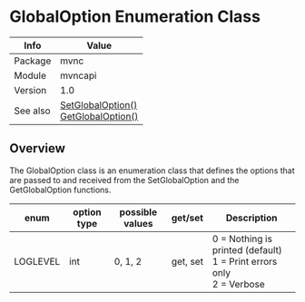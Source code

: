 # GlobalOption Enumeration Class

|Info      | Value |
|----------|---------------|
|Package   |  mvnc         |
|Module    |  mvncapi      |
|Version   |  1.0          |
|See also  |  [SetGlobalOption()](SetGlobalOption.md) <br>[GetGlobalOption()](GetGlobalOption.md)|



## Overview
The GlobalOption class is an enumeration class that defines the options that are passed to and received from the SetGlobalOption and the GetGlobalOption functions.


enum     | option type | possible values|get/set   |Description
-------- | ----------- | -------------- |----------|-----------
LOGLEVEL | int         | 0, 1, 2        | get, set | 0 = Nothing is printed (default) <br>1 = Print errors only <br>2 = Verbose




